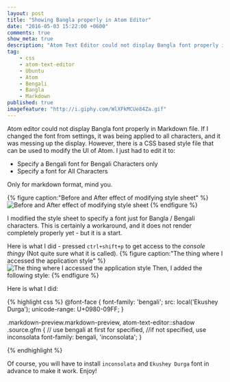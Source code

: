 ```yaml
---
layout: post
title: "Showing Bangla properly in Atom Editor"
date: "2016-05-03 15:22:00 +0600"
comments: true
show_meta: true
description: "Atom Text Editor could not display Bangla font properly in Markdown. I modified the style sheet to specify a font just for Bangla characters. Take a look!"
tag:
    - css
    - atom-text-editor
    - Ubuntu
    - Atom
    - Bengali
    - Bangla
    - Markdown
published: true
imagefeature: "http://i.giphy.com/WlXFkMCUe84Za.gif"
---
```

Atom editor could not display Bangla font properly in Markdown file. If I changed the font from settings, it was being applied to all characters, and it was messing up the display. However, there is a CSS based style file that can be used to modify the UI of Atom. I just had to edit it to:

- Specify a Bengali font for Bengali Characters only
- Specify a font for All Characters

Only for markdown format, mind you.

{% figure caption:"Before and After effect of modifying style sheet" %}
![Before and After effect of modifying style sheet](http://i.giphy.com/WlXFkMCUe84Za.gif)
{% endfigure %}

I modified the style sheet to specify a font just for Bangla / Bengali characters. This is certainly a workaround, and it does not render completely properly yet - but it is a start.

Here is what I did - pressed `ctrl+shift+p` to get access to the *console thingy* (Not quite sure what it is called).
{% figure caption:"The thing where I accessed the application style" %}
![The thing where I accessed the application style](https://farm8.staticflickr.com/7452/26728665931_255157ded4_z.jpg)
Then, I added the following style:
{% endfigure %}

Here is what I did:

{% highlight css %}
@font-face {
    font-family: 'bengali';
    src: local('Ekushey Durga');
    unicode-range: U+0980-09FF;
}

.markdown-preview.markdown-preview,
atom-text-editor::shadow .source.gfm {
    // use bengali at first for specified,
    //if not specified, use inconsolata
    font-family: bengali, 'inconsolata';
}

{% endhighlight %}

Of course, you will have to install `inconsolata` and `Ekushey Durga` font in advance to make it work. Enjoy!
